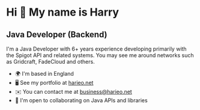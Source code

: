 Hi 👋 My name is Harry
======================

Java Developer (Backend)
------------------------

I'm a Java Developer with 6+ years experience developing primarily with the Spigot API and related systems. You may see me around networks such as Gridcraft, FadeCloud and others.

* 🌍  I'm based in England
* 🖥️  See my portfolio at [harieo.net](http://www.harieo.net/portfolio.html)
* ✉️  You can contact me at [business@harieo.net](mailto:business@harieo.net)
* 🤝  I'm open to collaborating on Java APIs and libraries
